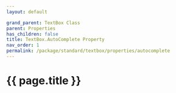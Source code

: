 ```yaml
---
layout: default

grand_parent: TextBox Class
parent: Properties
has_children: false
title: TextBox.AutoComplete Property
nav_order: 1
permalink: /package/standard/textbox/properties/autocomplete
---
```

# {{ page.title }}
